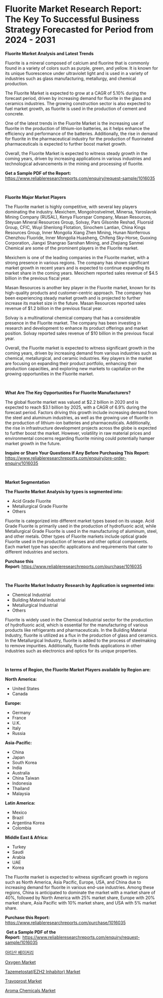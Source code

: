 <p><h1>Fluorite Market Research Report: The Key To Successful Business Strategy Forecasted for Period from 2024 - 2031</h1></p><p><strong>Fluorite Market Analysis and Latest Trends</strong></p>
<p><p>Fluorite is a mineral composed of calcium and fluorine that is commonly found in a variety of colors such as purple, green, and yellow. It is known for its unique fluorescence under ultraviolet light and is used in a variety of industries such as glass manufacturing, metallurgy, and chemical production.</p><p>The Fluorite Market is expected to grow at a CAGR of 5.10% during the forecast period, driven by increasing demand for fluorite in the glass and ceramics industries. The growing construction sector is also expected to fuel market growth, as fluorite is used in the production of cement and concrete.</p><p>One of the latest trends in the Fluorite Market is the increasing use of fluorite in the production of lithium-ion batteries, as it helps enhance the efficiency and performance of the batteries. Additionally, the rise in demand for fluorite in the pharmaceutical industry for the production of fluorinated pharmaceuticals is expected to further boost market growth.</p><p>Overall, the Fluorite Market is expected to witness steady growth in the coming years, driven by increasing applications in various industries and technological advancements in the mining and processing of fluorite.</p></p>
<p><strong>Get a Sample PDF of the Report:&nbsp;</strong> <a href="https://www.reliableresearchreports.com/enquiry/request-sample/1016035">https://www.reliableresearchreports.com/enquiry/request-sample/1016035</a></p>
<p>&nbsp;</p>
<p><strong>Fluorite Major Market Players</strong></p>
<p><p>The Fluorite market is highly competitive, with several key players dominating the industry. Mexichem, Mongolrostvelmet, Minersa, Yaroslavsk Mining Company (RUSAL), Kenya Fluorspar Company, Masan Resources, Steyuan Mineral Resources Group, Solvay, Pars Gilsonite Reshad, Fluorsid Group, CFIC, Wuyi Shenlong Flotation, Sinochem Lantian, China Kings Resources Group, Inner Mongolia Xiang Zhen Mining, Hunan Nonferrous Chenzhou Fluoride, Inner Mongolia Huasheng, Chifeng Sky-Horse, Guoxing Corporation, Jiangxi Shangrao Sanshan Mining, and Zhejiang Sanmei Chemical are some of the prominent players in the Fluorite market.</p><p>Mexichem is one of the leading companies in the Fluorite market, with a strong presence in various regions. The company has shown significant market growth in recent years and is expected to continue expanding its market share in the coming years. Mexichem reported sales revenue of $4.5 billion in the previous fiscal year.</p><p>Masan Resources is another key player in the Fluorite market, known for its high-quality products and customer-centric approach. The company has been experiencing steady market growth and is projected to further increase its market size in the future. Masan Resources reported sales revenue of $1.2 billion in the previous fiscal year.</p><p>Solvay is a multinational chemical company that has a considerable presence in the Fluorite market. The company has been investing in research and development to enhance its product offerings and market position. Solvay reported sales revenue of $10 billion in the previous fiscal year.</p><p>Overall, the Fluorite market is expected to witness significant growth in the coming years, driven by increasing demand from various industries such as chemical, metallurgical, and ceramic industries. Key players in the market are focusing on expanding their product portfolio, enhancing their production capacities, and exploring new markets to capitalize on the growing opportunities in the Fluorite market.</p></p>
<p>&nbsp;</p>
<p><strong>What Are The Key Opportunities For Fluorite Manufacturers?</strong></p>
<p><p>The global fluorite market was valued at $2.2 billion in 2020 and is expected to reach $3.1 billion by 2025, with a CAGR of 6.9% during the forecast period. Factors driving this growth include increasing demand from the steel and aluminum industries, as well as the growing use of fluorite in the production of lithium-ion batteries and pharmaceuticals. Additionally, the rise in infrastructure development projects across the globe is expected to further boost the market. However, volatility in raw material prices and environmental concerns regarding fluorite mining could potentially hamper market growth in the future.</p></p>
<p><strong>Inquire or Share Your Questions If Any Before Purchasing This Report:</strong> <a href="https://www.reliableresearchreports.com/enquiry/pre-order-enquiry/1016035">https://www.reliableresearchreports.com/enquiry/pre-order-enquiry/1016035</a></p>
<p>&nbsp;</p>
<p><strong>Market Segmentation</strong></p>
<p><strong>The Fluorite Market Analysis by types is segmented into:</strong></p>
<p><ul><li>Acid Grade Fluorite</li><li>Metallurgical Grade Fluorite</li><li>Others</li></ul></p>
<p><p>Fluorite is categorized into different market types based on its usage. Acid Grade Fluorite is primarily used in the production of hydrofluoric acid, while Metallurgical Grade Fluorite is used in the manufacturing of aluminum, steel, and other metals. Other types of Fluorite markets include optical grade Fluorite used in the production of lenses and other optical components. Each market type has specific applications and requirements that cater to different industries and sectors.</p></p>
<p><strong>Purchase this Report:&nbsp;</strong><a href="https://www.reliableresearchreports.com/purchase/1016035">https://www.reliableresearchreports.com/purchase/1016035</a></p>
<p>&nbsp;</p>
<p><strong>The Fluorite Market Industry Research by Application is segmented into:</strong></p>
<p><ul><li>Chemical Industrial</li><li>Building Material Industrial</li><li>Metallurgical Industrial</li><li>Others</li></ul></p>
<p><p>Fluorite is widely used in the Chemical Industrial sector for the production of hydrofluoric acid, which is essential for the manufacturing of various products like refrigerants and pharmaceuticals. In the Building Material Industry, fluorite is utilized as a flux in the production of glass and ceramics. In the Metallurgical Industry, fluorite is added to the process of steelmaking to remove impurities. Additionally, fluorite finds applications in other industries such as electronics and optics for its unique properties.</p></p>
<p>&nbsp;</p>
<p><strong>In terms of Region, the Fluorite Market Players available by Region are:</strong></p>
<p>
    <p> <strong> North America: </strong>
        <ul>
            <li>United States</li>
            <li>Canada</li>
        </ul>
        </p> 
    <p> <strong> Europe: </strong>
        <ul>
            <li>Germany</li>
            <li>France</li>
            <li>U.K.</li>
            <li>Italy</li>
            <li>Russia</li>
        </ul>
        </p> 
    <p> <strong> Asia-Pacific: </strong>
        <ul>
            <li>China</li>
            <li>Japan</li>
            <li>South Korea</li>
            <li>India</li>
            <li>Australia</li>
            <li>China Taiwan</li>
            <li>Indonesia</li>
            <li>Thailand</li>
            <li>Malaysia</li>
        </ul>
        </p> 
    <p> <strong> Latin America: </strong>
        <ul>
            <li>Mexico</li>
            <li>Brazil</li>
            <li>Argentina Korea</li>
            <li>Colombia</li>
        </ul>
        </p> 
    <p> <strong> Middle East & Africa: </strong>
        <ul>
            <li>Turkey</li>
            <li>Saudi</li>
            <li>Arabia</li>
            <li>UAE</li>
            <li>Korea</li>
        </ul>
    </p>
    </p>
<p><p>The Fluorite market is expected to witness significant growth in regions such as North America, Asia Pacific, Europe, USA, and China due to increasing demand for fluorite in various end-use industries. Among these regions, China is anticipated to dominate the market with a market share of 40%, followed by North America with 25% market share, Europe with 20% market share, Asia Pacific with 10% market share, and USA with 5% market share.</p></p>
<p><strong>Purchase this Report: </strong><a href="https://www.reliableresearchreports.com/purchase/1016035">https://www.reliableresearchreports.com/purchase/1016035</a></p>
<p>&nbsp;<strong>Get a Sample PDF of the Report:&nbsp;&nbsp;</strong><a href="https://www.reliableresearchreports.com/enquiry/request-sample/1016035">https://www.reliableresearchreports.com/enquiry/request-sample/1016035</a></p>
<p><strong></strong></p>
<p><p><a href="https://github.com/nuekbpymrrz5/Market-Research-Report-List-1/blob/main/4912879189326.md">아티산 베이커리</a></p><p><a href="https://github.com/jerrycopelandthomaswsqd8q/Market-Research-Report-List-1/blob/main/oxygen-market.md">Oxygen Market</a></p><p><a href="https://issuu.com/reportprime-2/docs/tazemetostatezh2-inhabitor-market-size-2030.pptx">Tazemetostat(EZH2 Inhabitor) Market</a></p><p><a href="https://issuu.com/reportprime-2/docs/travoprost-market-size-2030.pptx">Travoprost Market</a></p><p><a href="https://github.com/brenzgnarento/Market-Research-Report-List-1/blob/main/aroma-chemicals-market.md">Aroma Chemicals Market</a></p></p>